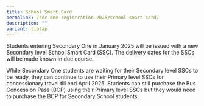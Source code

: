 ```yaml
---
title: School Smart Card
permalink: /sec-one-registration-2025/school-smart-card/
description: ""
variant: tiptap
---
```

<p>Students entering Secondary One in January 2025 will be issued with a
new Secondary level School Smart Card (SSC). The delivery dates for the
SSCs will be made known in due course.</p>
<p>While Secondary One students are waiting for their Secondary level SSCs
to be ready, they can continue to use their Primary level SSCs for concessionary
travel till end April 2025. Students can still purchase the Bus Concession
Pass (BCP) using their Primary level SSCs but they would need to purchase
the BCP for Secondary School students.</p>
